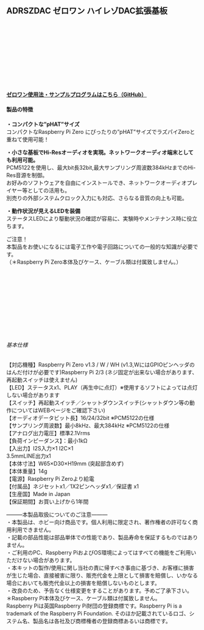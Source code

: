 <!--
---
name: adrszdac
class: board
type: other
formfactor: pHAT
manufacturer: BitTradeOne
description: ADRSZDAC ゼロワン ハイレゾDAC拡張基板
url: http://bit-trade-one.co.jp/adrszdac/
github: https://github.com/bit-trade-one/RasPi-Zero-One-Series/tree/master/3rd/ADRSZDAC_Hi-Rez_DAC
buy: 
image: 'adrszdac.png'
pincount: 40
eeprom: no
power:
  '1':
  '2':
ground:
  '6':
  '9':
  '14':
  '20':
  '25':
  '30':
  '34':
  '39':
pin:
  '3':
    mode: i2c
  '5':
    mode: i2c
  '7':
    name: Enable
    mode: output
    active: high
i2c:
  '0x00':
    name: device display name
    device: chip name
-->
ADRSZDAC ゼロワン ハイレゾDAC拡張基板
-------------------------

<img alt="" class="wp-image-8152" sizes="(max-width: 696px) 100vw, 696px" src="http://bit-trade-one.co.jp/wp/wp-content/uploads/2018/09/2d07e978bf3a448e9f621b23ca6b71ba.jpg" srcset="http://bit-trade-one.co.jp/wp/wp-content/uploads/2018/09/2d07e978bf3a448e9f621b23ca6b71ba.jpg 696w, http://bit-trade-one.co.jp/wp/wp-content/uploads/2018/09/2d07e978bf3a448e9f621b23ca6b71ba-300x129.jpg 300w"/>

![](data:image/svg+xml,%3Csvg%20xmlns=%22http://www.w3.org/2000/svg%22%20viewBox=%220%200%20%20%22%3E%3C/svg%3E)

**[ゼロワン使用法・サンプルプログラムはこちら（GitHub）](https://github.com/bit-trade-one/RasPi-Zero-One-Series)**

#### 製品の特徴

**・コンパクトな”pHAT”サイズ**  
コンパクトなRaspberry Pi Zero にぴったりの”pHAT”サイズでラズパイZeroと重ねて使用可能！

**・小さな基板でHi-Resオーディオを実現。ネットワークオーディオ端末としても利用可能。**  
PCM5122を使用し、最大bit長32bit,最大サンプリング周波数384kHzまでのHi-Res音源を制御。  
お好みのソフトウェアを自由にインストールでき、ネットワークオーディオプレイヤー等としての活用も。  
別売りの外部システムクロック入力にも対応、さらなる音質の向上も可能。

**・動作状況が見えるLEDを装備**  
ステータスLEDにより駆動状況の確認が容易に、実験時やメンテナンス時に役立ちます。

ご注意！  
本製品をお使いになるには電子工作や電子回路についての一般的な知識が必要です。  
（＊Raspberry Pi Zero本体及びケース、ケーブル類は付属致しません。）

<img alt="" class="wp-image-8153" sizes="(max-width: 693px) 100vw, 693px" src="http://bit-trade-one.co.jp/wp/wp-content/uploads/2018/09/658326031b180e9a4e18270f9c0332c2.jpg" srcset="http://bit-trade-one.co.jp/wp/wp-content/uploads/2018/09/658326031b180e9a4e18270f9c0332c2.jpg 693w, http://bit-trade-one.co.jp/wp/wp-content/uploads/2018/09/658326031b180e9a4e18270f9c0332c2-300x78.jpg 300w"/>

![](data:image/svg+xml,%3Csvg%20xmlns=%22http://www.w3.org/2000/svg%22%20viewBox=%220%200%20%20%22%3E%3C/svg%3E)

###### 基本仕様

【対応機種】Raspberry Pi Zero v1.3 / W / WH (v1.3,WにはGPIOピンヘッダのはんだ付けが必要です)Raspberry Pi 2/3 (ネジ固定が出来ない場合があります、再起動スイッチは使えません)  
【LED】ステータスx1、PLAY（再生中に点灯）※使用するソフトによっては点灯しない場合があります  
【スイッチ】再起動スイッチ／シャットダウンスイッチ(シャットダウン等の動作についてはWEBページをご確認下さい)  
【オーディオデータビット長】16/24/32bit ※PCM5122の仕様  
【サンプリング周波数】最小8kHz、最大384kHz ※PCM5122の仕様  
【アナログ出力電圧】標準2.1Vrms  
【負荷インピーダンス】：最小1kΩ  
【入出力】I2S入力×1 I2C×1  
3.5mmLINE出力x1  
【本体寸法】W65×D30×H19mm (突起部含めず)  
【本体重量】14g  
【電源】Raspberry Pi Zeroより給電  
【付属品】ネジセットx1／1X2ピンヘッダx1／保証書 x1  
【生産国】Made in Japan  
【保証期間】お買い上げから1年間

―――本製品取扱についてのご注意―――  
・本製品は、ホビー向け商品です。個人利用に限定され、著作権者の許可なく商用利用できません。  
・記載の部品性能は部品単体での性能であり、製品寿命を保証するものではありません。  
・ご利用のPC、Raspberry PiおよびOS環境によってはすべての機能をご利用いただけない場合があります。  
・本キットの製作/使用に関し当社の責に帰すべき事由に基づき、お客様に損害が生じた場合、直接被害に限り、販売代金を上限として損害を賠償し、いかなる場合においても販売代金以上の損害を賠償しないものとします。  
・改良のため、予告なく仕様変更をすることがあります。予めご了承下さい。  
＊Raspberry Pi本体及びケース、ケーブル類は付属致しません。  
Raspberry Piは英国Raspberry Pi財団の登録商標です。Raspberry Pi is a trademark of the Raspberry Pi Foundation. そのほか記載されているロゴ、システム名、製品名は各社及び商標権者の登録商標あるいは商標です。
